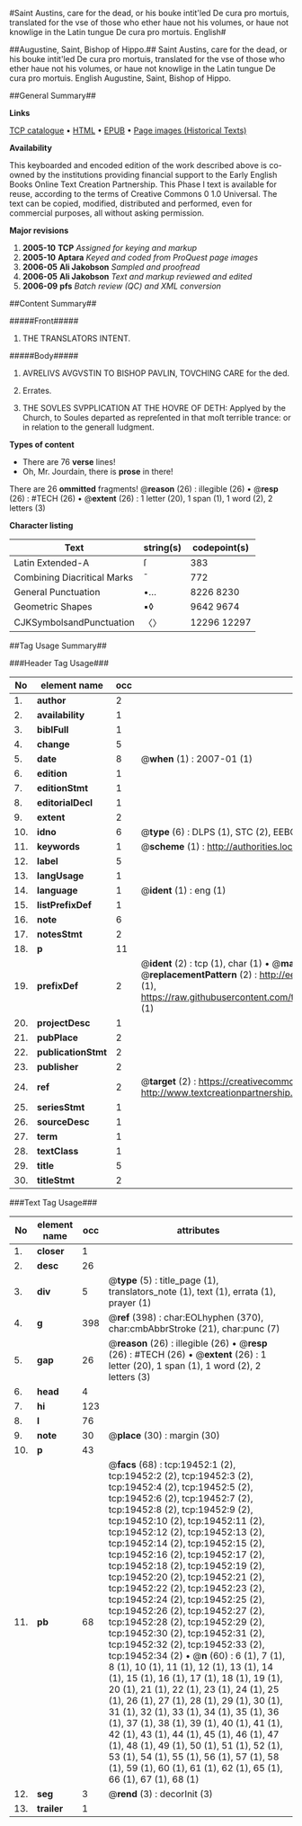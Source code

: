 #Saint Austins, care for the dead, or his bouke intit'led De cura pro mortuis, translated for the vse of those who ether haue not his volumes, or haue not knowlige in the Latin tungue De cura pro mortuis. English#

##Augustine, Saint, Bishop of Hippo.##
Saint Austins, care for the dead, or his bouke intit'led De cura pro mortuis, translated for the vse of those who ether haue not his volumes, or haue not knowlige in the Latin tungue
De cura pro mortuis. English
Augustine, Saint, Bishop of Hippo.

##General Summary##

**Links**

[TCP catalogue](http://www.ota.ox.ac.uk/tcp/)  • 
[HTML](http://tei.it.ox.ac.uk/tcp/Texts-HTML/free/A22/A22663.html)  • 
[EPUB](http://tei.it.ox.ac.uk/tcp/Texts-EPUB/free/A22/A22663.epub) • 
[Page images (Historical Texts)](https://data.historicaltexts.jisc.ac.uk/view?pubId=eebo-99854046e&pageId=eebo-99854046e-19452-1)

**Availability**

This keyboarded and encoded edition of the
	       work described above is co-owned by the institutions
	       providing financial support to the Early English Books
	       Online Text Creation Partnership. This Phase I text is
	       available for reuse, according to the terms of Creative
	       Commons 0 1.0 Universal. The text can be copied,
	       modified, distributed and performed, even for
	       commercial purposes, all without asking permission.

**Major revisions**

1. __2005-10__ __TCP__ *Assigned for keying and markup*
1. __2005-10__ __Aptara__ *Keyed and coded from ProQuest page images*
1. __2006-05__ __Ali Jakobson__ *Sampled and proofread*
1. __2006-05__ __Ali Jakobson__ *Text and markup reviewed and edited*
1. __2006-09__ __pfs__ *Batch review (QC) and XML conversion*

##Content Summary##

#####Front#####

1. THE
TRANSLATORS
INTENT.

#####Body#####

1. AVRELIVS AVGVSTIN
TO BISHOP PAVLIN,
TOVCHING CARE
for the ded.

1. Errates.

1. THE
SOVLES SVPPLICATION
AT THE HOVRE
OF DETH:
Applyed by the Church, to Soules departed
as repreſented in that moſt
terrible trance: or in relation
to the generall
Iudgment.

**Types of content**

  * There are 76 **verse** lines!
  * Oh, Mr. Jourdain, there is **prose** in there!

There are 26 **ommitted** fragments! 
 @__reason__ (26) : illegible (26)  •  @__resp__ (26) : #TECH (26)  •  @__extent__ (26) : 1 letter (20), 1 span (1), 1 word (2), 2 letters (3)

**Character listing**


|Text|string(s)|codepoint(s)|
|---|---|---|
|Latin Extended-A|ſ|383|
|Combining             Diacritical Marks|̄|772|
|General Punctuation|•…|8226 8230|
|Geometric Shapes|▪◊|9642 9674|
|CJKSymbolsandPunctuation|〈〉|12296 12297|

##Tag Usage Summary##

###Header Tag Usage###

|No|element name|occ|attributes|
|---|---|---|---|
|1.|__author__|2||
|2.|__availability__|1||
|3.|__biblFull__|1||
|4.|__change__|5||
|5.|__date__|8| @__when__ (1) : 2007-01 (1)|
|6.|__edition__|1||
|7.|__editionStmt__|1||
|8.|__editorialDecl__|1||
|9.|__extent__|2||
|10.|__idno__|6| @__type__ (6) : DLPS (1), STC (2), EEBO-CITATION (1), PROQUEST (1), VID (1)|
|11.|__keywords__|1| @__scheme__ (1) : http://authorities.loc.gov/ (1)|
|12.|__label__|5||
|13.|__langUsage__|1||
|14.|__language__|1| @__ident__ (1) : eng (1)|
|15.|__listPrefixDef__|1||
|16.|__note__|6||
|17.|__notesStmt__|2||
|18.|__p__|11||
|19.|__prefixDef__|2| @__ident__ (2) : tcp (1), char (1)  •  @__matchPattern__ (2) : ([0-9\-]+):([0-9IVX]+) (1), (.+) (1)  •  @__replacementPattern__ (2) : http://eebo.chadwyck.com/downloadtiff?vid=$1&page=$2 (1), https://raw.githubusercontent.com/textcreationpartnership/Texts/master/tcpchars.xml#$1 (1)|
|20.|__projectDesc__|1||
|21.|__pubPlace__|2||
|22.|__publicationStmt__|2||
|23.|__publisher__|2||
|24.|__ref__|2| @__target__ (2) : https://creativecommons.org/publicdomain/zero/1.0/ (1), http://www.textcreationpartnership.org/docs/. (1)|
|25.|__seriesStmt__|1||
|26.|__sourceDesc__|1||
|27.|__term__|1||
|28.|__textClass__|1||
|29.|__title__|5||
|30.|__titleStmt__|2||


###Text Tag Usage###

|No|element name|occ|attributes|
|---|---|---|---|
|1.|__closer__|1||
|2.|__desc__|26||
|3.|__div__|5| @__type__ (5) : title_page (1), translators_note (1), text (1), errata (1), prayer (1)|
|4.|__g__|398| @__ref__ (398) : char:EOLhyphen (370), char:cmbAbbrStroke (21), char:punc (7)|
|5.|__gap__|26| @__reason__ (26) : illegible (26)  •  @__resp__ (26) : #TECH (26)  •  @__extent__ (26) : 1 letter (20), 1 span (1), 1 word (2), 2 letters (3)|
|6.|__head__|4||
|7.|__hi__|123||
|8.|__l__|76||
|9.|__note__|30| @__place__ (30) : margin (30)|
|10.|__p__|43||
|11.|__pb__|68| @__facs__ (68) : tcp:19452:1 (2), tcp:19452:2 (2), tcp:19452:3 (2), tcp:19452:4 (2), tcp:19452:5 (2), tcp:19452:6 (2), tcp:19452:7 (2), tcp:19452:8 (2), tcp:19452:9 (2), tcp:19452:10 (2), tcp:19452:11 (2), tcp:19452:12 (2), tcp:19452:13 (2), tcp:19452:14 (2), tcp:19452:15 (2), tcp:19452:16 (2), tcp:19452:17 (2), tcp:19452:18 (2), tcp:19452:19 (2), tcp:19452:20 (2), tcp:19452:21 (2), tcp:19452:22 (2), tcp:19452:23 (2), tcp:19452:24 (2), tcp:19452:25 (2), tcp:19452:26 (2), tcp:19452:27 (2), tcp:19452:28 (2), tcp:19452:29 (2), tcp:19452:30 (2), tcp:19452:31 (2), tcp:19452:32 (2), tcp:19452:33 (2), tcp:19452:34 (2)  •  @__n__ (60) : 6 (1), 7 (1), 8 (1), 10 (1), 11 (1), 12 (1), 13 (1), 14 (1), 15 (1), 16 (1), 17 (1), 18 (1), 19 (1), 20 (1), 21 (1), 22 (1), 23 (1), 24 (1), 25 (1), 26 (1), 27 (1), 28 (1), 29 (1), 30 (1), 31 (1), 32 (1), 33 (1), 34 (1), 35 (1), 36 (1), 37 (1), 38 (1), 39 (1), 40 (1), 41 (1), 42 (1), 43 (1), 44 (1), 45 (1), 46 (1), 47 (1), 48 (1), 49 (1), 50 (1), 51 (1), 52 (1), 53 (1), 54 (1), 55 (1), 56 (1), 57 (1), 58 (1), 59 (1), 60 (1), 61 (1), 62 (1), 65 (1), 66 (1), 67 (1), 68 (1)|
|12.|__seg__|3| @__rend__ (3) : decorInit (3)|
|13.|__trailer__|1||
